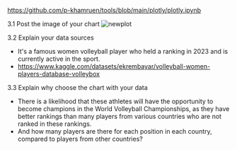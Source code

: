 https://github.com/p-khamruen/tools/blob/main/plotly/plotly.ipynb

3.1 Post the image of your chart
![newplot](https://github.com/p-khamruen/tools/assets/165988610/855b8b8e-096e-4633-b6a3-87191a12b58f)

3.2 Explain your data sources
  - It's a famous women volleyball player who held a ranking in 2023 and is currently active in the sport.
  - https://www.kaggle.com/datasets/ekrembayar/volleyball-women-players-database-volleybox

3.3 Explain why choose the chart with your data
  - There is a likelihood that these athletes will have the opportunity to become champions in the World Volleyball Championships, as they have better rankings than many players from various countries who are not ranked in these rankings.
  - And how many players are there for each position in each country, compared to players from other countries?

